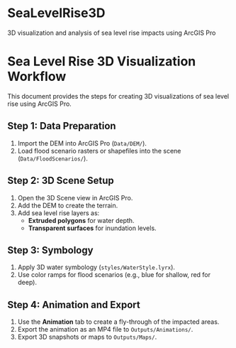 # SeaLevelRise3D
3D visualization and analysis of sea level rise impacts using ArcGIS Pro
# Sea Level Rise 3D Visualization Workflow

This document provides the steps for creating 3D visualizations of sea level rise using ArcGIS Pro.

## Step 1: Data Preparation
1. Import the DEM into ArcGIS Pro (`Data/DEM/`).
2. Load flood scenario rasters or shapefiles into the scene (`Data/FloodScenarios/`).

## Step 2: 3D Scene Setup
1. Open the 3D Scene view in ArcGIS Pro.
2. Add the DEM to create the terrain.
3. Add sea level rise layers as:
   - **Extruded polygons** for water depth.
   - **Transparent surfaces** for inundation levels.

## Step 3: Symbology
1. Apply 3D water symbology (`styles/WaterStyle.lyrx`).
2. Use color ramps for flood scenarios (e.g., blue for shallow, red for deep).

## Step 4: Animation and Export
1. Use the **Animation** tab to create a fly-through of the impacted areas.
2. Export the animation as an MP4 file to `Outputs/Animations/`.
3. Export 3D snapshots or maps to `Outputs/Maps/`.

